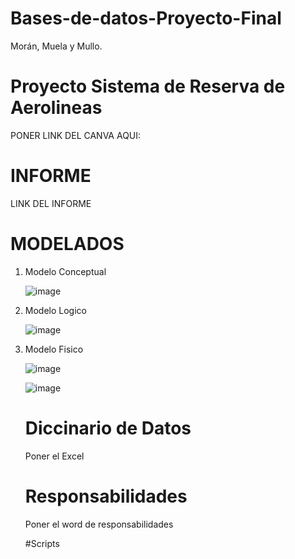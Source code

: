 # Bases-de-datos-Proyecto-Final
Morán, Muela y Mullo.
# Proyecto Sistema de Reserva de Aerolineas
PONER LINK DEL CANVA AQUI:

# INFORME
LINK DEL INFORME

# MODELADOS
1. Modelo Conceptual

   ![image](https://github.com/user-attachments/assets/6d1ddc79-dadb-4589-8ab4-7973bdd75472)


3. Modelo Logico

   ![image](https://github.com/user-attachments/assets/368b2386-740b-4301-ad20-f4a5ed4d6af3)


5. Modelo Fisico

   ![image](https://github.com/user-attachments/assets/52952aab-6ddd-4fe0-8a8c-36e778a9470c)

   ![image](https://github.com/user-attachments/assets/b906e5c7-1c4f-463b-98f0-f1ee856e07cf)

   # Diccinario de Datos

   Poner el Excel
   # Responsabilidades

   Poner el word de responsabilidades

   #Scripts



